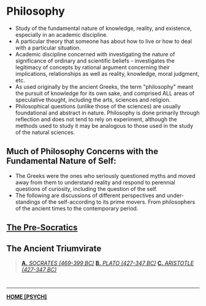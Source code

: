# Philosophy
- Study of the fundamental nature of knowledge, reality, and existence, especially in an academic discipline. 
- A particular theory that someone has about how to live or how to deal with a particular situation.
- Academic discipline concerned with investigating the nature of significance of ordinary and scientific beliefs - investigates the legitimacy of concepts by rational argument concerning their implications, relationships as well as reality, knowledge, moral judgment, etc.
- As used originally by the ancient Greeks, the term "philosophy" meant the pursuit of knowledge for its own sake, and comprised ALL areas of speculative thought, including the arts, sciences and religion.
- Philosophical questions (unlike those of the sciences) are usually foundational and abstract in nature. Philosophy is done primarily through reflection and does not tend to rely on experiment, although the methods used to study it may be analogous to those used in the study of the natural sciences.
## Much of Philosophy Concerns with the Fundamental Nature of Self:
- The Greeks were the ones who seriously questioned myths and moved away from them to understand reality and respond to perennial questions of curiosity, including the question of the self.
- The following are discussions of different perspectives and under- standings of the self-according to its prime movers. From philosophers of the ancient times to the contemporary period.

## [The Pre-Socratics](PSYCHPrelimPRESOC)

## The Ancient Triumvirate
> [**A.** *SOCRATES (469-399 BC)*](PSYCHPrelimSOCRATES)
[**B.** *PLATO (427-347 BC)*](PSYCHPrelimPLATO)
[**C.** *ARISTOTLE (427-347 BC)*](PSYCHPrelimARIST)



# 
---
**[HOME [PSYCH]](PSYCH101)**